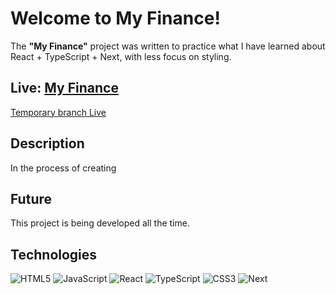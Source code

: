 # Welcome to My Finance!

The **"My Finance"** project was written to practice what I have learned about React + TypeScript + Next, with less focus on styling.

## Live: [My Finance](https://my-finance-ashy.vercel.app/)

[Temporary branch Live](https://my-finance-git-lukas-lukas8024s-projects.vercel.app/)

## Description

In the process of creating

## Future

This project is being developed all the time.

## Technologies

![HTML5](https://img.shields.io/badge/html5-%23E34F26.svg?style=for-the-badge&logo=html5&logoColor=white)
![JavaScript](https://img.shields.io/badge/javascript-%23323330.svg?style=for-the-badge&logo=javascript&logoColor=%23F7DF1E)
![React](https://img.shields.io/badge/React-20232A?style=for-the-badge&logo=react&logoColor=61DAFB)
![TypeScript](https://img.shields.io/badge/TypeScript-007ACC?style=for-the-badge&logo=typescript&logoColor=white)
![CSS3](https://img.shields.io/badge/css3-%231572B6.svg?style=for-the-badge&logo=css3&logoColor=white)
![Next](https://img.shields.io/badge/next.js-000000?style=for-the-badge&logo=nextdotjs&logoColor=white)
